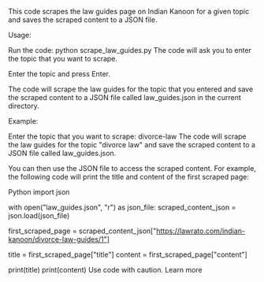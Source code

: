 This code scrapes the law guides page on Indian Kanoon for a given topic and saves the scraped content to a JSON file.

Usage:

Run the code:
python scrape_law_guides.py
The code will ask you to enter the topic that you want to scrape.

Enter the topic and press Enter.

The code will scrape the law guides for the topic that you entered and save the scraped content to a JSON file called law_guides.json in the current directory.

Example:

Enter the topic that you want to scrape: divorce-law
The code will scrape the law guides for the topic "divorce law" and save the scraped content to a JSON file called law_guides.json.

You can then use the JSON file to access the scraped content. For example, the following code will print the title and content of the first scraped page:

Python
import json

with open("law_guides.json", "r") as json_file:
    scraped_content_json = json.load(json_file)

first_scraped_page = scraped_content_json["https://lawrato.com/indian-kanoon/divorce-law-guides/1"]

title = first_scraped_page["title"]
content = first_scraped_page["content"]

print(title)
print(content)
Use code with caution. Learn more
